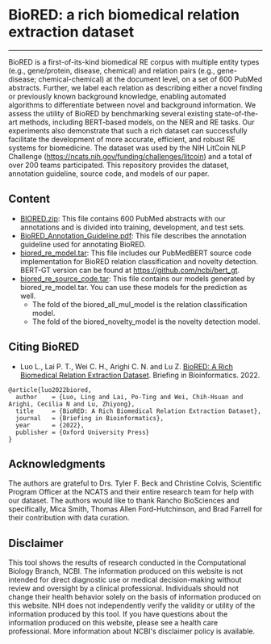 # BioRED: a rich biomedical relation extraction dataset

-----

BioRED is a first-of-its-kind biomedical RE corpus with multiple entity types (e.g., gene/protein, disease, chemical) and relation pairs (e.g., gene-disease; chemical-chemical) at the document level, on a set of 600 PubMed abstracts. Further, we label each relation as describing either a novel finding or previously known background knowledge, enabling automated algorithms to differentiate between novel and background information. We assess the utility of BioRED by benchmarking several existing state-of-the-art methods, including BERT-based models, on the NER and RE tasks. Our experiments also demonstrate that such a rich dataset can successfully facilitate the development of more accurate, efficient, and robust RE systems for biomedicine. The dataset was used by the NIH LitCoin NLP Challenge (https://ncats.nih.gov/funding/challenges/litcoin) and a total of over 200 teams participated. This repository provides the dataset, annotation guideline, source code, and models of our paper.

## Content

* [BIORED.zip](https://ftp.ncbi.nlm.nih.gov/pub/lu/BioRED/BIORED.zip): This file contains 600 PubMed abstracts with our annotations and is divided into training, development, and test sets.
* [BioRED_Annotation_Guideline.pdf](https://ftp.ncbi.nlm.nih.gov/pub/lu/BioRED/BioRED_Annotation_Guideline.pdf): This file describes the annotation guideline used for annotating BioRED.
* [biored_re_model.tar](https://ftp.ncbi.nlm.nih.gov/pub/lu/BioRED/biored_re_model.tar): This file includes our PubMedBERT source code implementation for BioRED relation classification and novelty detection. BERT-GT version can be found at https://github.com/ncbi/bert_gt.
* [biored_re_source_code.tar](https://ftp.ncbi.nlm.nih.gov/pub/lu/BioRED/biored_re_source_code.tar): This file contains our models generated by biored_re_model.tar. You can use these models for the prediction as well.
    * The fold of the biored_all_mul_model is the relation classification model.
    * The fold of the biored_novelty_model is the novelty detection model.

## Citing BioRED

* Luo L., Lai P. T., Wei C. H., Arighi C. N. and Lu Z. [BioRED: A Rich Biomedical Relation Extraction Dataset](https://doi.org/10.1093/bib/bbac282). Briefing in Bioinformatics. 2022.
```
@article{luo2022biored,
  author    = {Luo, Ling and Lai, Po-Ting and Wei, Chih-Hsuan and Arighi, Cecilia N and Lu, Zhiyong},
  title     = {BioRED: A Rich Biomedical Relation Extraction Dataset},
  journal   = {Briefing in Bioinformatics},
  year      = {2022},
  publisher = {Oxford University Press}
}
```

## Acknowledgments

The authors are grateful to Drs. Tyler F. Beck and Christine Colvis, Scientific Program Officer at the NCATS and their entire research team for help with our dataset. The authors would like to thank Rancho BioSciences and specifically, Mica Smith, Thomas Allen Ford-Hutchinson, and Brad Farrell for their contribution with data curation.

## Disclaimer

This tool shows the results of research conducted in the Computational Biology Branch, NCBI. The information produced
on this website is not intended for direct diagnostic use or medical decision-making without review and oversight
by a clinical professional. Individuals should not change their health behavior solely on the basis of information
produced on this website. NIH does not independently verify the validity or utility of the information produced
by this tool. If you have questions about the information produced on this website, please see a health care
professional. More information about NCBI's disclaimer policy is available.
